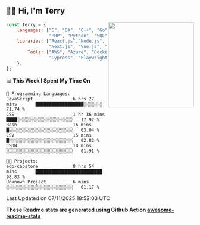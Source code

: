 <h2>👋🏻 Hi, I'm Terry</h2>

<img align='right' src="https://media.giphy.com/media/fkZukR450RQ1qnGaq9/giphy.gif" width="230">

```javascript
const Terry = {
    languages: ["C", "C#", "C++", "Go", "Java", "Javascript",
                "PHP", "Python", "SQL", "Typescript"],
    libraries: ["React.js","Node.js", ".Net", "Express.js",
                "Next.js", "Vue.js", "Astro.js", "CUDA"],
        Tools: ["AWS", "Azure", "Docker🐳", "Git", "Figma",
                "Cypress", "Playwright", "Postman", "Jira"],
    },
};
```
<!--START_SECTION:waka-->
📊 **This Week I Spent My Time On** 

```text
💬 Programming Languages: 
JavaScript               6 hrs 27 mins       ██████████████████░░░░░░░   71.74 % 
CSS                      1 hr 36 mins        ████░░░░░░░░░░░░░░░░░░░░░   17.92 % 
Bash                     16 mins             █░░░░░░░░░░░░░░░░░░░░░░░░   03.04 % 
CSV                      15 mins             █░░░░░░░░░░░░░░░░░░░░░░░░   02.82 % 
JSON                     10 mins             ░░░░░░░░░░░░░░░░░░░░░░░░░   01.91 % 

🐱‍💻 Projects: 
edp-capstone             8 hrs 54 mins       █████████████████████████   98.83 % 
Unknown Project          6 mins              ░░░░░░░░░░░░░░░░░░░░░░░░░   01.17 % 
```


 Last Updated on 07/11/2025 18:52:03 UTC
<!--END_SECTION:waka-->

**These Readme stats are generated using Github Action [awesome-readme-stats](https://github.com/anmol098/waka-readme-stats)**
